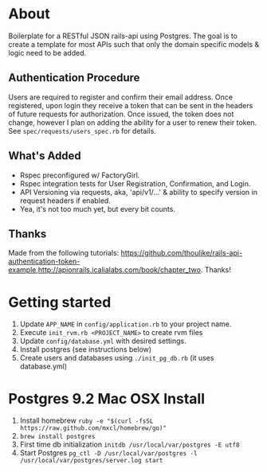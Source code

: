 # About
Boilerplate for a RESTful JSON rails-api using Postgres.  The goal is to create a template for most APIs such that only the domain specific models & logic need to be added.

## Authentication Procedure
Users are required to register and confirm their email address.  Once registered, upon login they receive a token that can be sent in the headers of future requests for authorization.  Once issued, the token does not change, however I plan on adding the ability for a user to renew their token.  See `spec/requests/users_spec.rb` for details.

## What's Added
* Rspec preconfigured w/ FactoryGirl.
* Rspec integration tests for User Registration, Confirmation, and Login.
* API Versioning via requests, aka, 'api/v1/...' & ability to specify version in request headers if enabled.
* Yea, it's not too much yet, but every bit counts.

## Thanks
Made from the following tutorials: <https://github.com/thoulike/rails-api-authentication-token-example>,<http://apionrails.icalialabs.com/book/chapter_two>. Thanks!

# Getting started
1. Update `APP_NAME` in `config/application.rb` to your project name.
1. Execute `init_rvm.rb <PROJECT_NAME>` to create rvm files
1. Update `config/database.yml` with desired settings.
1. Install postgres (see instructions below)
1. Create users and databases using `./init_pg_db.rb` (it uses database.yml)

# Postgres 9.2 Mac OSX Install
1. Install homebrew `ruby -e "$(curl -fsSL https://raw.github.com/mxcl/homebrew/go)"`
1. `brew install postgres`
1. First time db initialization `initdb /usr/local/var/postgres -E utf8`
1. Start Postgres `pg_ctl -D /usr/local/var/postgres -l /usr/local/var/postgres/server.log start`
